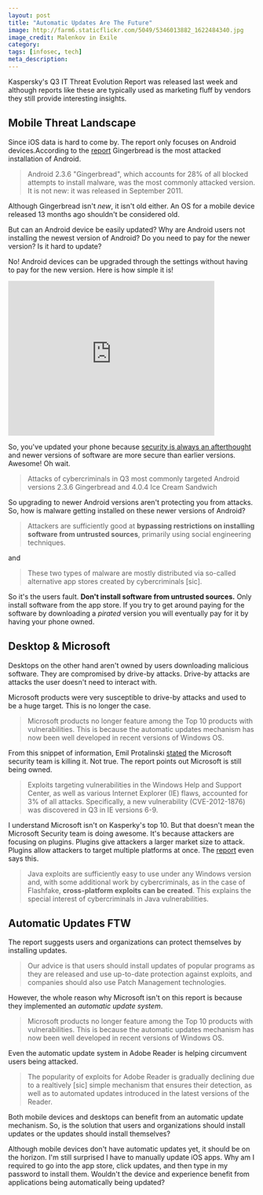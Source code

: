 ```yaml
---
layout: post
title: "Automatic Updates Are The Future"
image: http://farm6.staticflickr.com/5049/5346013882_1622484340.jpg
image_credit: Malenkov in Exile
category: 
tags: [infosec, tech]
meta_description: 
---
```


Kaspersky's Q3 IT Threat Evolution Report was released last week and although reports like these are typically used as marketing fluff by vendors they still provide interesting insights.

## Mobile Threat Landscape
Since iOS data is hard to come by. The report only focuses on Android devices.According to the [report][2] Gingerbread is the most attacked installation of Android.

> Android 2.3.6 "Gingerbread", which accounts for 28% of all blocked attempts to install malware, was the most commonly attacked version. It is not new: it was released in September 2011.

Although Gingerbread isn't _new_, it isn't old either. An OS for a mobile device released 13 months ago shouldn't be considered old.

But can an Android device be easily updated? Why are Android users not installing the newest version of Android? Do you need to pay for the newer version? Is it hard to update?

No! Android devices can be upgraded through the settings without having to pay for the new version. Here is how simple it is!

<iframe width="420" height="315" src="http://www.youtube.com/embed/EDhAb5b1Fj4" frameborder="0" allowfullscreen></iframe>

So, you've updated your phone because [security is always an afterthought][3] and newer versions of software are more secure than earlier versions. Awesome! Oh wait.

> Attacks of cybercriminals in Q3 most commonly targeted Android versions 2.3.6 Gingerbread and 4.0.4 Ice Cream Sandwich

So upgrading to newer Android versions aren't protecting you from attacks. So, how is malware getting installed on these newer versions of Android?

> Attackers are sufficiently good at __bypassing restrictions on installing software from untrusted sources__, primarily using social engineering techniques.

and 

>  These two types of malware are mostly distributed via so-called alternative app stores created by cybercriminals [sic].

So it's the users fault. __Don't install software from untrusted sources.__ Only install software from the app store. If you try to get around paying for the software by downloading a _pirated_ version you will eventually pay for it by having your phone owned.

## Desktop & Microsoft

Desktops on the other hand aren't owned by users downloading malicious software. They are compromised by drive-by attacks. Drive-by attacks are attacks the user doesn't need to interact with.

Microsoft products were very susceptible to drive-by attacks and used to be a huge target. This is no longer the case.

> Microsoft products no longer feature among the Top 10 products with vulnerabilities. This is because the automatic updates mechanism has now been well developed in recent versions of Windows OS.

From this snippet of information, Emil Protalinski [stated][1] the Microsoft security team is killing it. Not true. The report points out Microsoft is still being owned.

> Exploits targeting vulnerabilities in the Windows Help and Support Center, as well as various Internet Explorer (IE) flaws, accounted for 3% of all attacks. Specifically, a new vulnerability (CVE-2012-1876) was discovered in Q3 in IE versions 6-9.

I understand Microsoft isn't on Kasperky's top 10. But that doesn't mean the Microsoft Security team is doing awesome. It's because attackers are focusing on plugins. Plugins give attackers a larger market size to attack. Plugins allow attackers to target multiple platforms at once. The [report][2] even says this.

> Java exploits are sufficiently easy to use under any Windows version and, with some additional work by cybercriminals, as in the case of Flashfake, __cross-platform exploits can be created__. This explains the special interest of cybercriminals in Java vulnerabilities.

## Automatic Updates FTW

The report suggests users and organizations can protect themselves by installing updates.

> Our advice is that users should install updates of popular programs as they are released and use up-to-date protection against exploits, and companies should also use Patch Management technologies.

However, the whole reason why Microsoft isn't on this report is because they implemented an _automatic update system_. 

> Microsoft products no longer feature among the Top 10 products with vulnerabilities. This is because the automatic updates mechanism has now been well developed in recent versions of Windows OS.

Even the automatic update system in Adobe Reader is helping circumvent users being attacked.

> The popularity of exploits for Adobe Reader is gradually declining due to a realtively [sic] simple mechanism that ensures their detection, as well as to automated updates introduced in the latest versions of the Reader.

Both mobile devices and desktops can benefit from an automatic update mechanism. So, is the solution that users and organizations should install updates or the updates should install themselves?

Although mobile devices don't have automatic updates yet, it should be on the horizon. I'm still surprised I have to manually update iOS apps. Why am I required to go into the app store, click updates, and then type in my password to install them. Wouldn't the device and experience benefit from applications being automatically being updated?

[1]: http://thenextweb.com/microsoft/2012/11/02/microsofts-security-team-is-killing-it-not-one-product-on-kasperskys-top-10-vulnerabilities-list/
[2]: http://www.securelist.com/en/analysis/204792250/IT_Threat_Evolution_Q3_2012
[3]: /2012/10/the-security-and-developer-passion-dilema/
